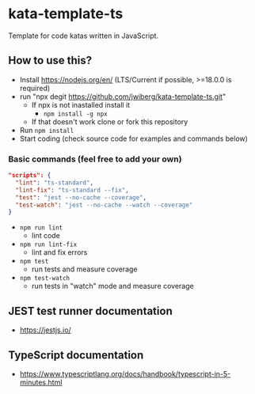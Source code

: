# kata-template-ts
Template for code katas written in JavaScript. 

## How to use this?

* Install https://nodejs.org/en/ (LTS/Current if possible, >=18.0.0 is required)
* run "npx degit https://github.com/jwiberg/kata-template-ts.git" 
  * If npx is not inastalled install it
    * `npm install -g npx`
  * If that doesn't work clone or fork this repository
* Run `npm install`
* Start coding (check source code for examples and commands below)

### Basic commands (feel free to add your own)
```json
"scripts": {
  "lint": "ts-standard",
  "lint-fix": "ts-standard --fix",
  "test": "jest --no-cache --coverage",
  "test-watch": "jest --no-cache --watch --coverage"
}
```
* `npm run lint`
  * lint code
* `npm run lint-fix`
  * lint and fix errors
* `npm test`
  * run tests and measure coverage
* `npm test-watch`
  * run tests in "watch" mode and measure coverage
## JEST test runner documentation
* https://jestjs.io/
## TypeScript documentation
* https://www.typescriptlang.org/docs/handbook/typescript-in-5-minutes.html


